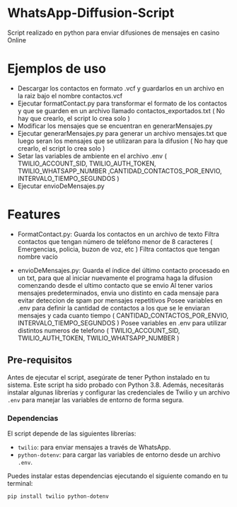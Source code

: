 # WhatsApp-Diffusion-Script
Script realizado en python para enviar difusiones de mensajes en casino Online

# Ejemplos de uso

- Descargar los contactos en formato .vcf y guardarlos en un archivo en la raiz bajo el nombre contactos.vcf
- Ejecutar formatContact.py para transformar el formato de los contactos y que se guarden en un archivo llamado contactos_exportados.txt  ( No hay que crearlo, el script lo crea solo )
- Modificar los mensajes que se encuentran en generarMensajes.py
- Ejecutar generarMensajes.py para generar un archivo mensajes.txt que luego seran los mensajes que se utilizaran para la difusion ( No hay que crearlo, el script lo crea solo )
- Setar las variables de ambiente en el archivo .env ( TWILIO_ACCOUNT_SID, TWILIO_AUTH_TOKEN, TWILIO_WHATSAPP_NUMBER ,CANTIDAD_CONTACTOS_POR_ENVIO, INTERVALO_TIEMPO_SEGUNDOS  )
- Ejecutar envioDeMensajes.py

# Features

- FormatContact.py:    Guarda los contactos en un archivo de texto
                       Filtra contactos que tengan número de teléfono menor de 8 caracteres ( Emergencias, policia, buzon de voz, etc )
                       Filtra contactos que tengan nombre vacío
  
- envioDeMensajes.py: Guarda el índice del último contacto procesado en un txt, para que al iniciar nuevamente el programa haga la difusion comenzando desde el ultimo contacto que se envio
                      Al tener varios mensajes predeterminados, envia uno distinto en cada mensaje para evitar deteccion de spam por mensajes repetitivos
                      Posee variables en .env para definir la cantidad de contactos a los que se le enviaran mensajes y cada cuanto tiempo ( CANTIDAD_CONTACTOS_POR_ENVIO, INTERVALO_TIEMPO_SEGUNDOS )
                      Posee variables en .env para utilizar distintos numeros de telefono ( TWILIO_ACCOUNT_SID, TWILIO_AUTH_TOKEN, TWILIO_WHATSAPP_NUMBER )
  
## Pre-requisitos

Antes de ejecutar el script, asegúrate de tener Python instalado en tu sistema. Este script ha sido probado con Python 3.8. Además, necesitarás instalar algunas librerías y configurar las credenciales de Twilio y un archivo `.env` para manejar las variables de entorno de forma segura.

### Dependencias

El script depende de las siguientes librerías:
- `twilio`: para enviar mensajes a través de WhatsApp.
- `python-dotenv`: para cargar las variables de entorno desde un archivo `.env`.

Puedes instalar estas dependencias ejecutando el siguiente comando en tu terminal:

```bash
pip install twilio python-dotenv




